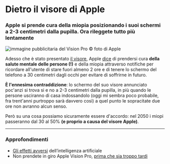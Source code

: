 # Dietro il visore di Apple

### Apple si prende cura della miopia posizionando i suoi schermi a 2-3 centimetri dalla pupilla. Ora rileggete tutto più lentamente

![immagine pubblicitaria del Vision Pro © foto di Apple](apple-vision-pro.jpeg)

Adesso che è stato presentato [il visore](https://www.macitynet.it/cosi-visionos-da-il-via-a-una-era/), Apple [dice](https://www.macitynet.it/salute-mentale-e-miopia-apple-ha-le-soluzioni/) di prendersi cura **della salute mentale delle persone (!)** e della miopia attraverso notifiche per ricordare all'utente di stare fuori almeno 2 ore e di tenere lo schermo del telefono a 30 centimetri dagli occhi per evitare di soffrirne in futuro.

**È l'ennesima contraddizione**: lo schermo del suo visore annunciato poc'anzi si trova si e no a 2-3 centimetri dalla pupilla, in più quando le persone usciranno di casa indossandolo (oggi mi sembra poco probabile, fra trent'anni purtroppo sarà davvero così) a quel punto le sopracitate due ore non avranno alcun senso.

Però su una cosa possiamo sicuramente essere d'accordo: nel 2050 i miopi passeranno dal 30 al 50% **(e proprio a causa del visore Apple)**.

---

### Approfondimenti
- [Gli effetti avversi](/articles/2024-06-14-imperativo-tecnologico.html) dell’intelligenza artificiale
- Non prendete in giro Apple Vision Pro, [prima che sia troppo tardi](/articles/2023-06-06-non-prendete-in-giro-apple-vision-pro.html)
